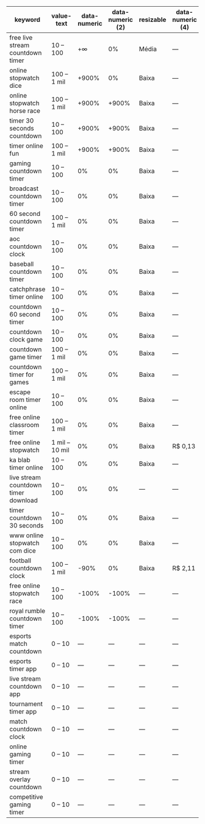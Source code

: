 | keyword                              | value-text     | data-numeric | data-numeric (2) | resizable | data-numeric (4) | data-numeric (5) |
|--------------------------------------|----------------|--------------|------------------|-----------|------------------|------------------|
| free live stream countdown timer     | 10 – 100       | +∞           | 0%               | Média     | —                | —                |
| online stopwatch dice                | 100 – 1 mil    | +900%        | 0%               | Baixa     | —                | —                |
| online stopwatch horse race          | 100 – 1 mil    | +900%        | +900%            | Baixa     | —                | —                |
| timer 30 seconds countdown           | 10 – 100       | +900%        | +900%            | Baixa     | —                | —                |
| timer online fun                     | 100 – 1 mil    | +900%        | +900%            | Baixa     | —                | —                |
| gaming countdown timer               | 10 – 100       | 0%           | 0%               | Baixa     | —                | —                |
| broadcast countdown timer            | 10 – 100       | 0%           | 0%               | Baixa     | —                | —                |
| 60 second countdown timer            | 100 – 1 mil    | 0%           | 0%               | Baixa     | —                | —                |
| aoc countdown clock                  | 10 – 100       | 0%           | 0%               | Baixa     | —                | —                |
| baseball countdown timer             | 10 – 100       | 0%           | 0%               | Baixa     | —                | —                |
| catchphrase timer online             | 10 – 100       | 0%           | 0%               | Baixa     | —                | —                |
| countdown 60 second timer            | 10 – 100       | 0%           | 0%               | Baixa     | —                | —                |
| countdown clock game                 | 10 – 100       | 0%           | 0%               | Baixa     | —                | —                |
| countdown game timer                 | 100 – 1 mil    | 0%           | 0%               | Baixa     | —                | —                |
| countdown timer for games            | 100 – 1 mil    | 0%           | 0%               | Baixa     | —                | —                |
| escape room timer online             | 10 – 100       | 0%           | 0%               | Baixa     | —                | —                |
| free online classroom timer          | 100 – 1 mil    | 0%           | 0%               | Baixa     | —                | —                |
| free online stopwatch                | 1 mil – 10 mil | 0%           | 0%               | Baixa     | R$ 0,13          | R$ 0,77          |
| ka blab timer online                 | 10 – 100       | 0%           | 0%               | Baixa     | —                | —                |
| live stream countdown timer download | 10 – 100       | 0%           | 0%               | —         | —                | —                |
| timer countdown 30 seconds           | 10 – 100       | 0%           | 0%               | Baixa     | —                | —                |
| www online stopwatch com dice        | 10 – 100       | 0%           | 0%               | Baixa     | —                | —                |
| football countdown clock             | 100 – 1 mil    | -90%         | 0%               | Baixa     | R$ 2,11          | R$ 42,68         |
| free online stopwatch race           | 10 – 100       | -100%        | -100%            | —         | —                | —                |
| royal rumble countdown timer         | 10 – 100       | -100%        | -100%            | —         | —                | —                |
| esports match countdown              | 0 – 10         | —            | —                | —         | —                | —                |
| esports timer app                    | 0 – 10         | —            | —                | —         | —                | —                |
| live stream countdown app            | 0 – 10         | —            | —                | —         | —                | —                |
| tournament timer app                 | 0 – 10         | —            | —                | —         | —                | —                |
| match countdown clock                | 0 – 10         | —            | —                | —         | —                | —                |
| online gaming timer                  | 0 – 10         | —            | —                | —         | —                | —                |
| stream overlay countdown             | 0 – 10         | —            | —                | —         | —                | —                |
| competitive gaming timer             | 0 – 10         | —            | —                | —         | —                | —                |
